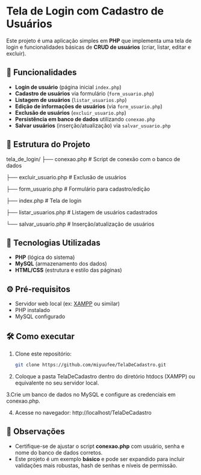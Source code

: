 # Tela de Login com Cadastro de Usuários

Este projeto é uma aplicação simples em **PHP** que implementa uma tela de login e funcionalidades básicas de **CRUD de usuários** (criar, listar, editar e excluir).  

## 📌 Funcionalidades

- **Login de usuário** (página inicial `index.php`)
- **Cadastro de usuários** via formulário (`form_usuario.php`)
- **Listagem de usuários** (`listar_usuarios.php`)
- **Edição de informações de usuários** (via `form_usuario.php`)
- **Exclusão de usuários** (`excluir_usuario.php`)
- **Persistência em banco de dados** utilizando `conexao.php`
- **Salvar usuários** (inserção/atualização) via `salvar_usuario.php`

## 📂 Estrutura do Projeto

tela_de_login/
├── conexao.php # Script de conexão com o banco de dados

├── excluir_usuario.php # Exclusão de usuários

├── form_usuario.php # Formulário para cadastro/edição

├── index.php # Tela de login

├── listar_usuarios.php # Listagem de usuários cadastrados

└── salvar_usuario.php # Inserção/atualização de usuários

## 🚀 Tecnologias Utilizadas

- **PHP** (lógica do sistema)
- **MySQL** (armazenamento dos dados)
- **HTML/CSS** (estrutura e estilo das páginas)

## ⚙️ Pré-requisitos

- Servidor web local (ex: [XAMPP](https://www.apachefriends.org/) ou similar)  
- PHP instalado
- MySQL configurado

## 🛠️ Como executar

1. Clone este repositório:
   ```bash
   git clone https://github.com/miyuufee/TelaDeCadastro.git
   
2. Coloque a pasta TelaDeCadastro dentro do diretório htdocs (XAMPP) ou equivalente no seu servidor local.

3.Crie um banco de dados no MySQL e configure as credenciais em conexao.php.

4. Acesse no navegador:
http://localhost/TelaDeCadastro

## 📖 Observações

- Certifique-se de ajustar o script **conexao.php** com usuário, senha e nome do banco de dados corretos.
- Este projeto é um exemplo **básico** e pode ser expandido para incluir validações mais robustas, hash de senhas e níveis de permissão.
